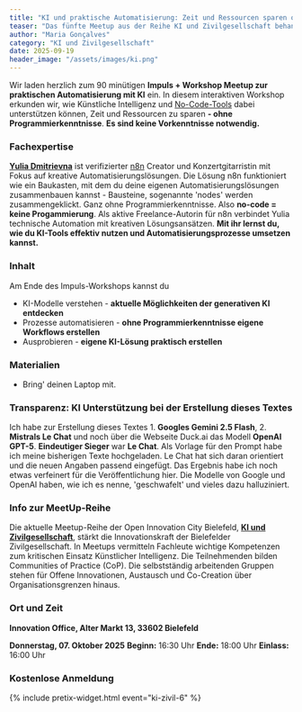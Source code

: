 ```yaml
---
title: "KI und praktische Automatisierung: Zeit und Ressourcen sparen ohne Programmier&shy;kenntnisse (No-Code)."
teaser: "Das fünfte Meetup aus der Reihe KI und Zivilgesellschaft behandelt das Thema Automation ohne Programmierkenntnisse."
author: "Maria Gonçalves"
category: "KI und Zivilgesellschaft"
date: 2025-09-19
header_image: "/assets/images/ki.png"
---
```


Wir laden herzlich zum 90 minütigen **Impuls + Workshop Meetup zur praktischen Automatisierung mit KI** ein. 
In diesem interaktiven Workshop erkunden wir, wie Künstliche Intelligenz und [No-Code-Tools](https://de.wikipedia.org/wiki/No-Code-Plattform) dabei unterstützen können, Zeit und Ressourcen zu sparen
**- ohne Programmierkenntnisse**. 
**Es sind keine Vorkenntnisse notwendig.** 

### Fachexpertise
**[Yulia Dmitrievna](https://www.linkedin.com/in/yulia-dmitrievna-1112361b5/)** ist verifizierter [n8n](https://n8n.io) Creator und Konzertgitarristin mit Fokus auf kreative Automatisierungslösungen. 
Die Lösung n8n funktioniert wie ein Baukasten, mit dem du deine eigenen Automatisierungslösungen zusammenbauen kannst - Bausteine, sogenannte 'nodes' werden zusammengeklickt. Ganz ohne Programmierkenntnisse. Also **no-code = keine Progammierung**. 
Als aktive Freelance-Autorin für n8n verbindet Yulia technische Automation mit kreativen Lösungsansätzen. 
**Mit ihr lernst du, wie du KI-Tools effektiv nutzen und Automatisierungsprozesse umsetzen kannst.**

### Inhalt 
Am Ende des Impuls-Workshops kannst du
- KI-Modelle verstehen - **aktuelle Möglichkeiten der generativen KI entdecken**
- Prozesse automatisieren - **ohne Programmierkenntnisse eigene Workflows erstellen**
- Ausprobieren - **eigene KI-Lösung praktisch erstellen**

### Materialien
- Bring' deinen Laptop mit.

### Transparenz: KI Unterstützung bei der Erstellung dieses Textes
Ich habe zur Erstellung dieses Textes 1. **Googles Gemini 2.5 Flash**, 2. **Mistrals Le Chat** und noch über die Webseite Duck.ai das Modell **OpenAI GPT-5**.
**Eindeutiger Sieger** war **Le Chat**. Als Vorlage für den Prompt habe ich meine bisherigen Texte hochgeladen. Le Chat hat sich daran orientiert und die neuen Angaben passend eingefügt. Das Ergebnis habe ich noch etwas verfeinert für die Veröffentlichung hier. 
Die Modelle von Google und OpenAI haben, wie ich es nenne, 'geschwafelt' und vieles dazu halluziniert. 


### Info zur MeetUp-Reihe
Die aktuelle Meetup-Reihe der Open Innovation City Bielefeld, [**KI und Zivilgesellschaft**](https://oic-bielefeld.de/ki/), stärkt die Innovationskraft der Bielefelder Zivilgesellschaft. In Meetups vermitteln Fachleute wichtige Kompetenzen zum kritischen Einsatz Künstlicher Intelligenz. Die Teilnehmenden bilden Communities of Practice (CoP). Die selbstständig arbeitenden Gruppen stehen für Offene Innovationen, Austausch und Co-Creation über Organisationsgrenzen hinaus.

### Ort und Zeit
**Innovation Office, Alter Markt 13, 33602 Bielefeld**

**Donnerstag, 07. Oktober 2025**
**Beginn:** 16:30 Uhr
**Ende:** 18:00 Uhr
**Einlass:** 16:00 Uhr

### Kostenlose Anmeldung
{% include pretix-widget.html event="ki-zivil-6" %}
